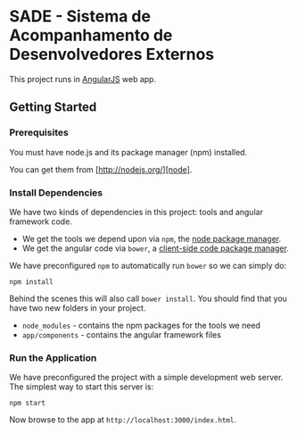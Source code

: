 # SADE - Sistema de Acompanhamento de Desenvolvedores Externos

This project runs in [AngularJS][angular] web app.

## Getting Started

### Prerequisites

You must have node.js and its package manager (npm) installed.

You can get them from [http://nodejs.org/][node].

### Install Dependencies

We have two kinds of dependencies in this project: tools and angular framework code.

* We get the tools we depend upon via `npm`, the [node package manager][npm].
* We get the angular code via `bower`, a [client-side code package manager][bower].

We have preconfigured `npm` to automatically run `bower` so we can simply do:

```
npm install
```

Behind the scenes this will also call `bower install`.  You should find that you have two new
folders in your project.

* `node_modules` - contains the npm packages for the tools we need
* `app/components` - contains the angular framework files

### Run the Application

We have preconfigured the project with a simple development web server.  The simplest way to start
this server is:

```
npm start
```

Now browse to the app at `http://localhost:3000/index.html`.

[angular]: http://angularjs.org/
[bower]: http://bower.io/
[node]: https://nodejs.org
[npm]: https://www.npmjs.org/